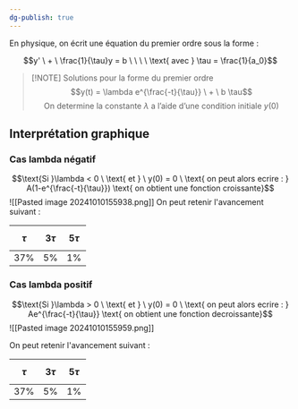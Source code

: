 ```yaml
---
dg-publish: true
---
```


En physique, on écrit une équation du premier ordre sous la forme :

$$y' \ + \ \frac{1}{\tau}y = b \ \ \ \ \text{ avec } \tau = \frac{1}{a_0}$$
> [!NOTE] Solutions pour la forme du premier ordre
> $$y(t) = \lambda e^{\frac{-t}{\tau}} \ + \ b \tau$$
> $$\text{On determine la constante } \lambda \text{ a l'aide d'une condition initiale } y(0)$$

## Interprétation graphique

### Cas lambda négatif

$$\text{Si }\lambda < 0 \ \text{ et } \ y(0) = 0 \ \text{ on peut alors ecrire : } A(1-e^{\frac{-t}{\tau}}) \text{ on obtient une fonction croissante}$$
![[Pasted image 20241010155938.png]]
On peut retenir l'avancement suivant :

| $$\tau$$ | $$3\tau$$ | $$5\tau$$ |
| :------: | :-------: | :-------: |
|   37%    |    5%     |    1%     |
### Cas lambda positif

$$\text{Si }\lambda > 0 \ \text{ et } \ y(0) = 0 \ \text{ on peut alors ecrire : } Ae^{\frac{-t}{\tau}} \text{ on obtient une fonction decroissante}$$
![[Pasted image 20241010155959.png]]

On peut retenir l'avancement suivant :

| $$\tau$$ | $$3\tau$$ | $$5\tau$$ |
| :------: | :-------: | :-------: |
|   37%    |    5%     |    1%     |
